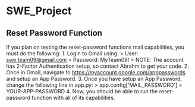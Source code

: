 # SWE_Project

## Reset Password Function
If you plan on testing the reset-password functions mail capabilities, you must do the following:
    1. Login to Gmail using:
        > User: swe.team09@gmail.com
        > Password: MyTeam09!
        > NOTE: The account has 2-Factor Authentication setup, so contact Abrahm to get your code. 
    2. Once in Gmail, navigate to https://myaccount.google.com/apppasswords and setup an App Password. 
    3. Once you have setup an App Password, change the following line in app.py:
        > app.config['MAIL_PASSWORD'] = YOUR-APP-PASSWORD
    4. Now, you should be able to run the reset-password function with all of its capabilities. 